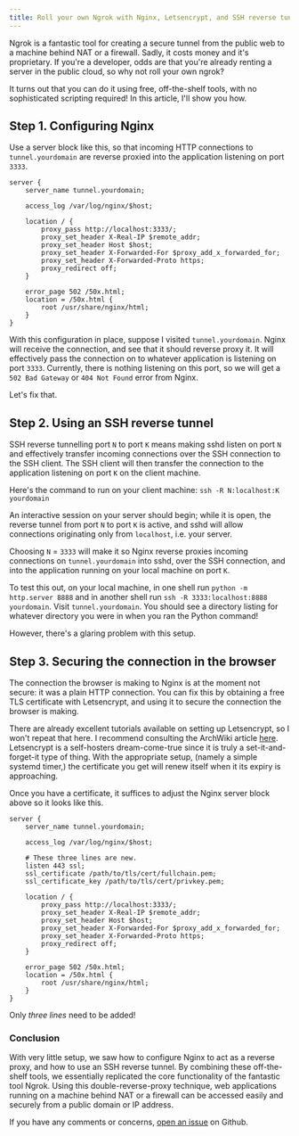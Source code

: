 ```yaml
---
title: Roll your own Ngrok with Nginx, Letsencrypt, and SSH reverse tunnelling
---
```


Ngrok is a fantastic tool for creating a secure tunnel from the public web to a
machine behind NAT or a firewall.
Sadly, it costs money and it's proprietary.
If you're a developer, odds are that you're already renting a server in the
public cloud, so why not roll your own ngrok?

It turns out that you can do it using free, off-the-shelf tools, with no
sophisticated scripting required! In this article, I'll show you how.

## Step 1. Configuring Nginx

Use a server block like this, so that incoming HTTP connections to
`tunnel.yourdomain` are reverse proxied into the application listening on
port `3333`.

```
server {
    server_name tunnel.yourdomain;

    access_log /var/log/nginx/$host;

    location / {
	    proxy_pass http://localhost:3333/;
	    proxy_set_header X-Real-IP $remote_addr;
	    proxy_set_header Host $host;
	    proxy_set_header X-Forwarded-For $proxy_add_x_forwarded_for;
        proxy_set_header X-Forwarded-Proto https;
	    proxy_redirect off;
    }

    error_page 502 /50x.html;
    location = /50x.html {
	    root /usr/share/nginx/html;
    }
}
```

With this configuration in place, suppose I visited
`tunnel.yourdomain`. Nginx will receive the connection, and see that it
should reverse proxy it. It will effectively pass the connection on to whatever
application is listening on port `3333`. Currently, there is nothing listening
on this port, so we will get a `502 Bad Gateway` or `404 Not Found` error from
Nginx.

Let's fix that.

## Step 2. Using an SSH reverse tunnel

SSH reverse tunnelling port `N` to port `K` means making sshd listen on port `N`
and effectively transfer incoming connections over the SSH connection to the
SSH client. The SSH client will then transfer the connection to the application
listening on port `K` on the client machine.

Here's the command to run on your client machine:
`ssh -R N:localhost:K yourdomain`

An interactive session on your server should begin; while it is open, the
reverse tunnel from port `N` to port `K` is active, and sshd will allow
connections originating only from `localhost`, i.e. your server.

Choosing `N` = `3333` will make it so Nginx reverse proxies incoming connections
on `tunnel.yourdomain` into sshd, over the SSH connection, and into the
application running on your local machine on port `K`.

To test this out, on your local machine, in one shell run
`python -m http.server 8888` and in another shell run
`ssh -R 3333:localhost:8888 yourdomain`. Visit `tunnel.yourdomain`. You should see a
directory listing for whatever directory you were in when you ran the Python
command!

However, there's a glaring problem with this setup.

## Step 3. Securing the connection in the browser

The connection the browser is making to Nginx is at the moment not secure: it
was a plain HTTP connection. You can fix this by obtaining a free TLS
certificate with Letsencrypt, and using it to secure the connection the browser
is making.

There are already excellent tutorials available on setting up Letsencrypt, so I
won't repeat that here. I recommend consulting the ArchWiki article
[here](https://wiki.archlinux.org/index.php/Certbot).
Letsencrypt is a self-hosters dream-come-true since it is truly a
set-it-and-forget-it type of thing. With the appropriate setup, (namely a simple
systemd timer,) the certificate you get will renew itself when it its expiry is
approaching.

Once you have a certificate, it suffices to adjust the Nginx server block above
so it looks like this.

```
server {
    server_name tunnel.yourdomain;

    access_log /var/log/nginx/$host;
    
    # These three lines are new.
    listen 443 ssl;
    ssl_certificate /path/to/tls/cert/fullchain.pem;
    ssl_certificate_key /path/to/tls/cert/privkey.pem;

    location / {
	    proxy_pass http://localhost:3333/;
	    proxy_set_header X-Real-IP $remote_addr;
	    proxy_set_header Host $host;
	    proxy_set_header X-Forwarded-For $proxy_add_x_forwarded_for;
        proxy_set_header X-Forwarded-Proto https;
	    proxy_redirect off;
    }

    error_page 502 /50x.html;
    location = /50x.html {
	    root /usr/share/nginx/html;
    }
}
```

Only _three lines_ need to be added!

### Conclusion

With very little setup, we saw how to configure Nginx to act as a reverse proxy,
and how to use an SSH reverse tunnel. By combining these off-the-shelf tools, we
essentially replicated the core functionality of the fantastic tool Ngrok.
Using this double-reverse-proxy technique, web applications running on a machine
behind NAT or a firewall can be accessed easily and securely from a public
domain or IP address.

If you have any comments or concerns,
[open an issue](https://github.com/tsani/jerrington.me/issues) on Github.
